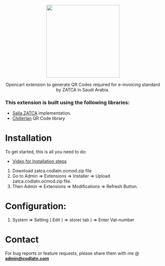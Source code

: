 <p align="center"><img width="237px" height="auto" src="https://user-images.githubusercontent.com/99600185/167312325-ff691c78-274d-4481-b3bb-86f2417362e4.png" height="154px"/></p>
<p align="center">Opencart extension to generate QR Codes required for e-invoicing standard by ZATCA in Saudi Arabia.</p>


### This extension is built using the following libraries:
* <a href="https://github.com/SallaApp/ZATCA">Salla ZATCA</a> implementation.
* <a href="https://github.com/chillerlan/php-qrcode">Chillerlan</a> QR Code library

# Installation
To get started, this is all you need to do:
* <a href="https://github.com/codlatn/ZATCA-OPENCART">Video for Installation steps</a>
 1. Download zatca.codlatn.ocmod.zip file
 2. Go to Admin => Extensions => Installer  => Upload zatca.codlatn.ocmod.zip file. 
 3. Then Admin => Extensions => Modifications => Refresh Button.
 
 
 # Configuration:
 1. System => Setting ( Edit ) => store( tab ) => Enter Vat-number

# Contact
For bug reports or feature requests, please share them with me @ **admin@codlatn.com**


 
